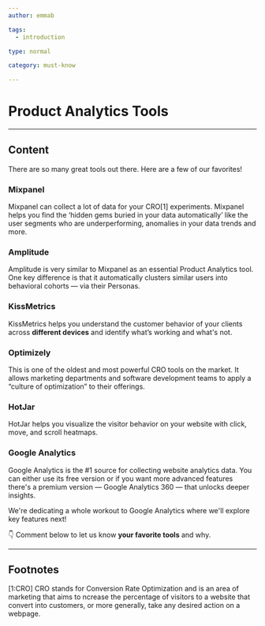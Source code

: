 ```yaml
---
author: emmab

tags:
  - introduction

type: normal

category: must-know

---
```

# Product Analytics Tools

---
## Content

There are so many great tools out there. Here are a few of our favorites!

### Mixpanel
Mixpanel can collect a lot of data for your CRO[1] experiments. Mixpanel helps you find the ‘hidden gems buried in your data automatically’ like the user segments who are underperforming, anomalies in your data trends and more.

### Amplitude
Amplitude is very similar to Mixpanel as an essential Product Analytics tool. One key difference is that it automatically clusters similar users into behavioral cohorts — via their Personas.

### KissMetrics
KissMetrics helps you understand the customer behavior of your clients across **different devices** and identify what’s working and what's not.

### Optimizely
This is one of the oldest and most powerful CRO tools on the market. It allows marketing departments and software development teams to apply a “culture of optimization” to their offerings.

### HotJar
HotJar helps you visualize the visitor behavior on your website with click, move, and scroll heatmaps.

### Google Analytics
Google Analytics is the #1 source for collecting website analytics data. You can either use its free version or if you want more advanced features there's a premium version — Google Analytics 360 — that unlocks deeper insights.

We're dedicating a whole workout to Google Analytics where we'll explore key features next!

👇 Comment below to let us know **your favorite tools** and why.

---
## Footnotes

[1:CRO]
CRO stands for Conversion Rate Optimization and is an area of marketing that aims to ncrease the percentage of visitors to a website that convert into customers, or more generally, take any desired action on a webpage.